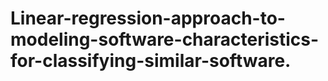 # Linear-regression-approach-to-modeling-software-characteristics-for-classifying-similar-software.

